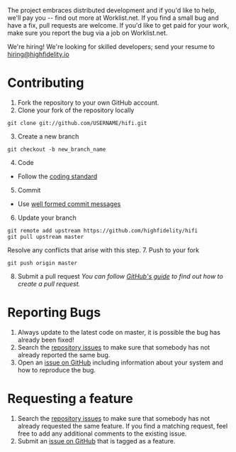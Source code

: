 The project embraces distributed development and if you'd like to help, we'll pay you -- find out more at Worklist.net. If you find a small bug and have a fix, pull requests are welcome. If you'd like to get paid for your work, make sure you report the bug via a job on Worklist.net.

We're hiring! We're looking for skilled developers; send your resume to hiring@highfidelity.io

Contributing
===
1. Fork the repository to your own GitHub account.
2. Clone your fork of the repository locally

  ```
  git clone git://github.com/USERNAME/hifi.git
  ```
3. Create a new branch
  
  ```
  git checkout -b new_branch_name 
  ```
4. Code
  * Follow the [coding standard](https://github.com/highfidelity/hifi/wiki/Coding-Standard)
5. Commit
  * Use [well formed commit messages](http://tbaggery.com/2008/04/19/a-note-about-git-commit-messages.html)
6. Update your branch
  
  ```
  git remote add upstream https://github.com/highfidelity/hifi
  git pull upstream master
  ```
  
  Resolve any conflicts that arise with this step.
7. Push to your fork
  
  ```
  git push origin master
  ```
8. Submit a pull request
  *You can follow [GitHub's guide](https://help.github.com/articles/creating-a-pull-request) to find out how to create a pull request.*
  
Reporting Bugs
===
1. Always update to the latest code on master, it is possible the bug has already been fixed!
2. Search the [repository issues](https://github.com/highfidelity/hifi/issues) to make sure that somebody has not already reported the same bug.
3. Open an [issue on GitHub](https://github.com/highfidelity/hifi/issues) including information about your system and how to reproduce the bug.

Requesting a feature
===
1. Search the [repository issues](https://github.com/highfidelity/hifi/issues) to make sure that somebody has not already requested the same feature. If you find a matching request, feel free to add any additional comments to the existing issue.
2. Submit an [issue on GitHub](https://github.com/highfidelity/hifi/issues) that is tagged as a feature.